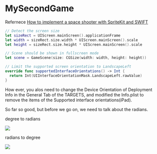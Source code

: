 # MySecondGame
Refernece [How to implement a space shooter with SpriteKit and SWIFT](http://stefansdevplayground.blogspot.de/2014/11/how-to-implement-space-shooter-with.html)

```swift
// Detect the screen size
let sizeRect = UIScreen.mainScreen().applicationFrame
let width = sizeRect.size.width * UIScreen.mainScreen().scale
let height = sizeRect.size.height * UIScreen.mainScreen().scale

// Scene should be shown in fullscreen mode
let scene = GameScene(size: CGSize(width: width, height: height))
```

```swift
// Limit the supported screen orientation to LandscapeLeft
override func supportedInterfaceOrientations() -> Int {
  return Int(UIInterfaceOrientationMask.LandscapeLeft.rawValue)
}
```

How ever, you alos need to change the Device Orientation of Deployment Info in the General Tab of the TARGETS, and modified the Info.plist to remove the items of the Supported interface orientations(iPad).

So far so good, but before we go on, we need to talk about the radians.

degree to radians

![](http://www.teacherschoice.com.au/Maths_Library/Angles/Angles14.gif)

radians to degree

![](http://www.teacherschoice.com.au/Maths_Library/Angles/Angles15.gif)